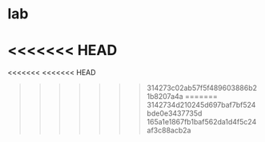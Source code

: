 # lab
<<<<<<< HEAD
=======

<<<<<<<
<<<<<<< HEAD
>>>>>>> 314273c02ab57f5f489603886b21b8207a4a
=======
>>>>>>> 3142734d210245d697baf7bf524bde0e3437735d
>>>>>>> 165a1e1867fb1baf562da1d4f5c24af3c88acb2a
